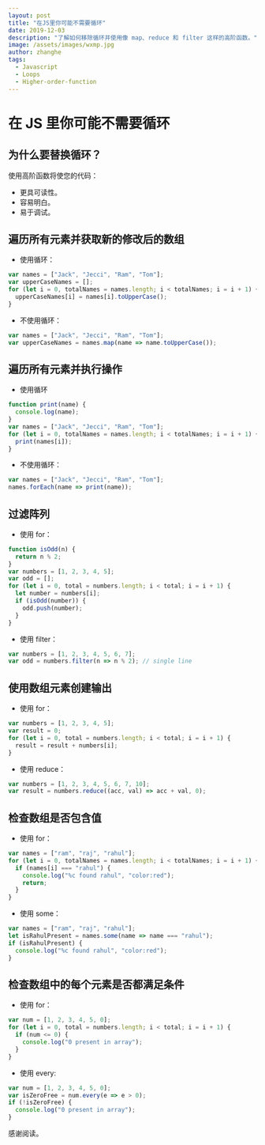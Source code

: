 ```yaml
---
layout: post
title: "在JS里你可能不需要循环"
date: 2019-12-03
description: "了解如何移除循环并使用像 map、reduce 和 filter 这样的高阶函数。"
image: /assets/images/wxmp.jpg
author: zhanghe
tags:
  - Javascript
  - Loops
  - Higher-order-function
---
```


# 在 JS 里你可能不需要循环

## 为什么要替换循环？

使用高阶函数将使您的代码：

- 更具可读性。
- 容易明白。
- 易于调试。

## 遍历所有元素并获取新的修改后的数组

- 使用循环：

```javascript
var names = ["Jack", "Jecci", "Ram", "Tom"];
var upperCaseNames = [];
for (let i = 0, totalNames = names.length; i < totalNames; i = i + 1) {
  upperCaseNames[i] = names[i].toUpperCase();
}
```

- 不使用循环：

```javascript
var names = ["Jack", "Jecci", "Ram", "Tom"];
var upperCaseNames = names.map(name => name.toUpperCase());
```

## 遍历所有元素并执行操作

- 使用循环

```javascript
function print(name) {
  console.log(name);
}
var names = ["Jack", "Jecci", "Ram", "Tom"];
for (let i = 0, totalNames = names.length; i < totalNames; i = i + 1) {
  print(names[i]);
}
```

- 不使用循环：

```javascript
var names = ["Jack", "Jecci", "Ram", "Tom"];
names.forEach(name => print(name));
```

## 过滤阵列

- 使用 for：

```javascript
function isOdd(n) {
  return n % 2;
}
var numbers = [1, 2, 3, 4, 5];
var odd = [];
for (let i = 0, total = numbers.length; i < total; i = i + 1) {
  let number = numbers[i];
  if (isOdd(number)) {
    odd.push(number);
  }
}
```

- 使用 filter：

```javascript
var numbers = [1, 2, 3, 4, 5, 6, 7];
var odd = numbers.filter(n => n % 2); // single line
```

## 使用数组元素创建输出

- 使用 for：

```javascript
var numbers = [1, 2, 3, 4, 5];
var result = 0;
for (let i = 0, total = numbers.length; i < total; i = i + 1) {
  result = result + numbers[i];
}
```

- 使用 reduce：

```javascript
var numbers = [1, 2, 3, 4, 5, 6, 7, 10];
var result = numbers.reduce((acc, val) => acc + val, 0);
```

## 检查数组是否包含值

- 使用 for：

```javascript
var names = ["ram", "raj", "rahul"];
for (let i = 0, totalNames = names.length; i < totalNames; i = i + 1) {
  if (names[i] === "rahul") {
    console.log("%c found rahul", "color:red");
    return;
  }
}
```

- 使用 some：

```javascript
var names = ["ram", "raj", "rahul"];
let isRahulPresent = names.some(name => name === "rahul");
if (isRahulPresent) {
  console.log("%c found rahul", "color:red");
}
```

## 检查数组中的每个元素是否都满足条件

- 使用 for：

```javascript
var num = [1, 2, 3, 4, 5, 0];
for (let i = 0, total = numbers.length; i < total; i = i + 1) {
  if (num <= 0) {
    console.log("0 present in array");
  }
}
```

- 使用 every:

```javascript
var num = [1, 2, 3, 4, 5, 0];
var isZeroFree = num.every(e => e > 0);
if (!isZeroFree) {
  console.log("0 present in array");
}
```

感谢阅读。
